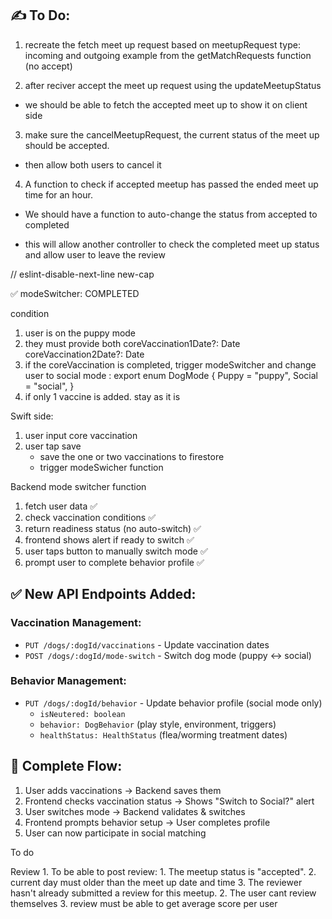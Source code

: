 ## ✍️ To Do:

1. recreate the fetch meet up request based on meetupRequest type: incoming and outgoing
example from the getMatchRequests function (no accept)

2. after reciver accept the meet up request using the updateMeetupStatus
 - we should be able to fetch the accepted meet up to show it on client side

3. make sure the cancelMeetupRequest, the current status of the meet up should be accepted. 
- then allow both users to cancel it

4. A function to check if accepted meetup has passed the ended meet up time for an hour. 
- We should have a function to auto-change the status from accepted to completed 

- this will allow another controller to check the completed meet up status and allow user to leave the review



// eslint-disable-next-line new-cap


✅ modeSwitcher: COMPLETED

condition

1. user is on the puppy mode
2. they must provide both
   coreVaccination1Date?: Date
   coreVaccination2Date?: Date
3. if the coreVaccination is completed, trigger modeSwitcher and change user to social mode : export enum DogMode {
   Puppy = "puppy",
   Social = "social",
   }
4. if only 1 vaccine is added. stay as it is

Swift side:

1. user input core vaccination
2. user tap save
   - save the one or two vaccinations to firestore
   - trigger modeSwicher function

Backend mode switcher function

1. fetch user data ✅
2. check vaccination conditions ✅
3. return readiness status (no auto-switch) ✅
4. frontend shows alert if ready to switch ✅
5. user taps button to manually switch mode ✅
6. prompt user to complete behavior profile ✅

## ✅ New API Endpoints Added:

### Vaccination Management:

- `PUT /dogs/:dogId/vaccinations` - Update vaccination dates
- `POST /dogs/:dogId/mode-switch` - Switch dog mode (puppy ↔ social)

### Behavior Management:

- `PUT /dogs/:dogId/behavior` - Update behavior profile (social mode only)
  - `isNeutered: boolean`
  - `behavior: DogBehavior` (play style, environment, triggers)
  - `healthStatus: HealthStatus` (flea/worming treatment dates)

## 🔄 Complete Flow:

1. User adds vaccinations → Backend saves them
2. Frontend checks vaccination status → Shows "Switch to Social?" alert
3. User switches mode → Backend validates & switches
4. Frontend prompts behavior setup → User completes profile
5. User can now participate in social matching

To do

Review 1. To be able to post review: 1. The meetup status is "accepted". 2. current day must older than the meet up date and time 3. The reviewer hasn't already submitted a review for this meetup. 2. The user cant review themselves 3. review must be able to get average score per user
